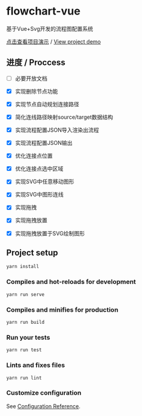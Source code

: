 # flowchart-vue
基于Vue+Svg开发的流程图配置系统

[点击查看项目演示](https://timrchen.github.io/flowchart-vue/dist/index.html)
/
[View project demo](https://timrchen.github.io/flowchart-vue/dist/index.html)

## 进度 / Proccess

- [ ] 必要开放文档
- [x] 实现删除节点功能
- [x] 实现节点自动规划连接路径
- [x] 简化连线路径映射source/target数据结构
- [x] 实现流程配置JSON导入渲染出流程
- [x] 实现流程配置JSON输出
- [x] 优化连接点位置
- [x] 优化连接点选中区域
- [x] 实现SVG中任意移动图形
- [x] 实现SVG中图形连线
- [x] 实现拖拽
- [x] 实现拖拽放置
- [x] 实现拖拽放置于SVG绘制图形


## Project setup
```
yarn install
```

### Compiles and hot-reloads for development
```
yarn run serve
```

### Compiles and minifies for production
```
yarn run build
```

### Run your tests
```
yarn run test
```

### Lints and fixes files
```
yarn run lint
```

### Customize configuration
See [Configuration Reference](https://cli.vuejs.org/config/).
